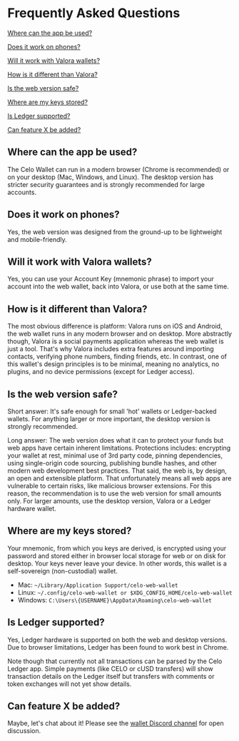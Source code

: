 # Frequently Asked Questions

[Where can the app be used?](#where-can-the-app-be-used)

[Does it work on phones?](#does-it-work-on-phones)

[Will it work with Valora wallets?](#will-it-work-with-valora-wallets)

[How is it different than Valora?](#how-is-it-different-than-valora)

[Is the web version safe?](#is-the-web-version-safe)

[Where are my keys stored?](#where-are-my-keys-stored)

[Is Ledger supported?](#is-ledger-supported)

[Can feature X be added?](#can-feature-x-be-added)

## Where can the app be used?

The Celo Wallet can run in a modern browser (Chrome is recommended) or on your desktop (Mac, Windows, and Linux).
The desktop version has stricter security guarantees and is strongly recommended for large accounts.

## Does it work on phones?

Yes, the web version was designed from the ground-up to be lightweight and mobile-friendly.

## Will it work with Valora wallets?

Yes, you can use your Account Key (mnemonic phrase) to import your account into the web wallet, back into Valora, or use both at the same time.

## How is it different than Valora?

The most obvious difference is platform: Valora runs on iOS and Android, the web wallet runs in any modern browser and on desktop. More abstractly though, Valora is a social payments application whereas the web wallet is just a tool. That's why Valora includes extra features around importing contacts, verifying phone numbers, finding friends, etc. In contrast, one of this wallet's design principles is to be minimal, meaning no analytics, no plugins, and no device permissions (except for Ledger access).

## Is the web version safe?

Short answer: It's safe enough for small 'hot' wallets or Ledger-backed wallets. For anything larger or more important, the desktop version is strongly recommended.

Long answer: The web version does what it can to protect your funds but web apps have certain inherent limitations. Protections includes: encrypting your wallet at rest, minimal use of 3rd party code, pinning dependencies, using single-origin code sourcing, publishing bundle hashes, and other modern web development best practices. That said, the web is, by design, an open and extensible platform. That unfortunately means all web apps are vulnerable to certain risks, like malicious browser extensions. For this reason, the recommendation is to use the web version for small amounts only. For larger amounts, use the desktop version, Valora or a Ledger hardware wallet.

## Where are my keys stored?

Your mnemonic, from which you keys are derived, is encrypted using your password and stored either in browser local storage for web or on disk for desktop. Your keys never leave your device. In other words, this wallet is a self-sovereign (non-custodial) wallet.

- Mac: `~/Library/Application Support/celo-web-wallet`
- Linux: `~/.config/celo-web-wallet or $XDG_CONFIG_HOME/celo-web-wallet`
- Windows: `C:\Users\{USERNAME}\AppData\Roaming\celo-web-wallet`

## Is Ledger supported?

Yes, Ledger hardware is supported on both the web and desktop versions. Due to browser limitations, Ledger has been found to work best in Chrome.

Note though that currently not all transactions can be parsed by the Celo Ledger app. Simple payments (like CELO or cUSD transfers) will show transaction details on the Ledger itself but transfers with comments or token exchanges will not yet show details.

## Can feature X be added?

Maybe, let's chat about it! Please see the [wallet Discord channel](https://discord.com/channels/600834479145353243/783806028629934110) for open discussion.
